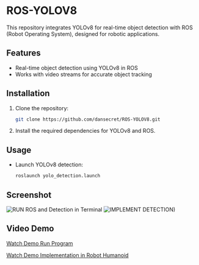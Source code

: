# ROS-YOLOV8

This repository integrates YOLOv8 for real-time object detection with ROS (Robot Operating System), designed for robotic applications.

## Features
- Real-time object detection using YOLOv8 in ROS
- Works with video streams for accurate object tracking

## Installation
1. Clone the repository:
    ```bash
    git clone https://github.com/dansecret/ROS-YOLOV8.git
    ```
2. Install the required dependencies for YOLOv8 and ROS.

## Usage
- Launch YOLOv8 detection:
    ```bash
    roslaunch yolo_detection.launch
    ```

## Screenshot
![RUN ROS and Detection in Terminal](https://github.com/user-attachments/assets/3fdc3fc1-05c8-4712-ae28-3f65e2c8360d)
![IMPLEMENT DETECTION)](https://github.com/user-attachments/assets/7b0af76f-fbab-4795-956c-b5e6d75c6fc9)


## Video Demo
[Watch Demo Run Program](https://drive.google.com/file/d/1UWu-dkhhzgfK1oOOZLyr1yd2GNvCtdva/view?usp=sharing)

[Watch Demo Implementation in Robot Humanoid](https://drive.google.com/file/d/1YfKIN3Wyptv8VK11zkPxW9rOZ1UR9hVB/view?usp=sharing)

